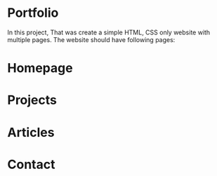# Portfolio
In this project, That was create a simple HTML, CSS only website with multiple pages. The website should have following pages:  

# Homepage 
# Projects 
# Articles 
# Contact

